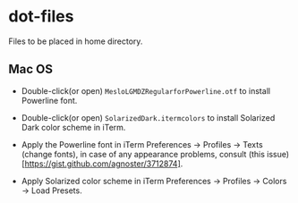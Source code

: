 dot-files
=========

Files to be placed in home directory.

## Mac OS

- Double-click(or open) `MesloLGMDZRegularforPowerline.otf` to install Powerline font.

- Double-click(or open) `SolarizedDark.itermcolors` to install Solarized Dark color scheme in iTerm.

- Apply the Powerline font in iTerm Preferences -> Profiles -> Texts (change fonts), in case of any appearance problems, consult (this issue)[https://gist.github.com/agnoster/3712874].

- Apply Solarized color scheme in iTerm Preferences -> Profiles -> Colors -> Load Presets.
